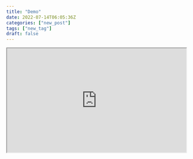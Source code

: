 ```yaml
---
title: "Demo"
date: 2022-07-14T06:05:36Z
categories: ["new_post"]
tags: ["new_tag"]
draft: false
---
```


<iframe width="480" height="280"
    src="https://www.youtube.com/embed/tgbNymZ7vqY">
</iframe>
